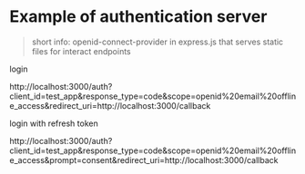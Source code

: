 # Example of authentication server
> short info: openid-connect-provider in express.js that serves static files for interact endpoints

login

http://localhost:3000/auth?client_id=test_app&response_type=code&scope=openid%20email%20offline_access&redirect_uri=http://localhost:3000/callback

login with refresh token

http://localhost:3000/auth?client_id=test_app&response_type=code&scope=openid%20email%20offline_access&prompt=consent&redirect_uri=http://localhost:3000/callback
